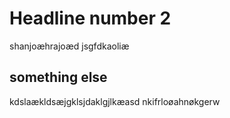 # Headline number 2

shanjoæhrajoæd
jsgfdkaoliæ

## something else

kdslaækldsæjgklsjdaklgjlkæasd
nkifrloøahnøkgerw
